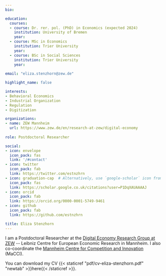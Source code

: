 ```yaml
---
bio: 

education:
  courses: 
  - course: Dr. rer. pol. (PhD) in Economics (expected 2024)
    institution: University of Bremen
    year:
  - course: MSc in Economics
    institution: Trier University
    year: 
  - course: BSc in Social Sciences
    institution: Trier University
    year: 
    
email: "eliza.stenzhorn@zew.de"

highlight_name: false

interests:
- Behavioral Economics
- Industrial Organization
- Regulation
- Digitization

organizations:
- name: ZEW Mannheim
  url: https://www.zew.de/en/research-at-zew/digital-economy
  
role: Postdoctoral Researcher

social:
- icon: envelope
  icon_pack: fas
  link: '/#contact'
- icon: twitter
  icon_pack: fab
  link: https://twitter.com/estnzhrn
- icon: graduation-cap  # Alternatively, use `google-scholar` icon from `ai` icon pack
  icon_pack: fas
  link: https://scholar.google.co.uk/citations?user=P1DqXAUAAAAJ
- icon: orcid
  icon_pack: fab
  link: https://orcid.org/0000-0001-5749-9461
- icon: github
  icon_pack: fab
  link: https://github.com/estnzhrn

title: Eliza Stenzhorn
---
```


I am a Postdoctoral Researcher at the [Digital Economy Research Group at ZEW](https://www.zew.de/en/research-at-zew/digital-economy#) -- Leibniz Centre for European Economic Research in Mannheim. I also co-coordinate the [Mannheim Centre for Competition and Innovation](https://www.macci-mannheim.eu/macci-mannheim-centre-for-competition-and-innovation/home) (MaCCI). 

You can download my CV {{< staticref "pdf/cv-eliza-stenzhorn.pdf" "newtab" >}}here{{< /staticref >}}.
